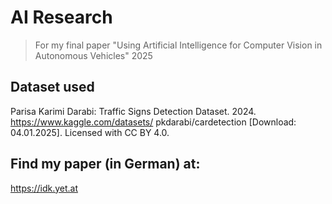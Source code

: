 # AI Research

> For my final paper "Using Artificial Intelligence for Computer Vision in Autonomous Vehicles" 2025

## Dataset used

Parisa Karimi Darabi: Traffic Signs Detection Dataset. 2024. https://www.kaggle.com/datasets/
pkdarabi/cardetection [Download: 04.01.2025]. Licensed with CC BY 4.0.

## Find my paper (in German) at:

https://idk.yet.at
